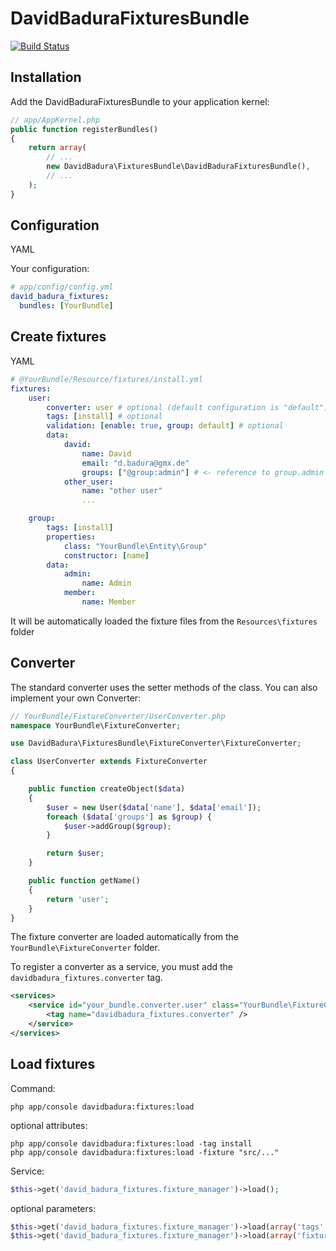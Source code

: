 DavidBaduraFixturesBundle
=========================

[![Build Status](https://secure.travis-ci.org/DavidBadura/FixturesBundle.png)](http://travis-ci.org/DavidBadura/FixturesBundle)


Installation
------------

Add the DavidBaduraFixturesBundle to your application kernel:

``` php
// app/AppKernel.php
public function registerBundles()
{
    return array(
        // ...
        new DavidBadura\FixturesBundle\DavidBaduraFixturesBundle(),
        // ...
    );
}
```

Configuration
-------------
YAML

Your configuration:

``` yaml
# app/config/config.yml
david_badura_fixtures:
  bundles: [YourBundle]
```

Create fixtures
---------------

YAML

``` yaml
# @YourBundle/Resource/fixtures/install.yml
fixtures:
    user:
        converter: user # optional (default configuration is "default")
        tags: [install] # optional
        validation: [enable: true, group: default] # optional
        data:
            david:
                name: David
                email: "d.badura@gmx.de"
                groups: ["@group:admin"] # <- reference to group.admin
            other_user:
                name: "other user"
                ...

    group:
        tags: [install]
        properties:
            class: "YourBundle\Entity\Group"
            constructor: [name]
        data:
            admin:
                name: Admin
            member:
                name: Member
```
It will be automatically loaded the fixture files from the `Resources\fixtures` folder


Converter
--------------------

The standard converter uses the setter methods of the class.
You can also implement your own Converter:

``` php
// YourBundle/FixtureConverter/UserConverter.php
namespace YourBundle\FixtureConverter;

use DavidBadura\FixturesBundle\FixtureConverter\FixtureConverter;

class UserConverter extends FixtureConverter
{

    public function createObject($data)
    {
        $user = new User($data['name'], $data['email']);
        foreach ($data['groups'] as $group) {
            $user->addGroup($group);
        }

        return $user;
    }

    public function getName()
    {
        return 'user';
    }
}
```
The fixture converter are loaded automatically from the `YourBundle\FixtureConverter` folder.


To register a converter as a service, you must add the `davidbadura_fixtures.converter` tag.

``` xml
<services>
    <service id="your_bundle.converter.user" class="YourBundle\FixtureConverter\UserConverter">
        <tag name="davidbadura_fixtures.converter" />
    </service>
</services>
```


Load fixtures
-------------

Command:

``` shell
php app/console davidbadura:fixtures:load
```

optional attributes:

``` shell
php app/console davidbadura:fixtures:load -tag install
php app/console davidbadura:fixtures:load -fixture "src/..."
```

Service:

``` php
$this->get('david_badura_fixtures.fixture_manager')->load();
```

optional parameters:

``` php
$this->get('david_badura_fixtures.fixture_manager')->load(array('tags' => array('install')));
$this->get('david_badura_fixtures.fixture_manager')->load(array('fixtures' => array('src/...')));
```